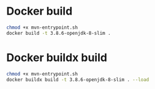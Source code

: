 # Docker build
```sh
chmod +x mvn-entrypoint.sh
docker build -t 3.8.6-openjdk-8-slim .
```

# Docker buildx build
```sh
chmod +x mvn-entrypoint.sh
docker buildx build -t 3.8.6-openjdk-8-slim . --load
```

